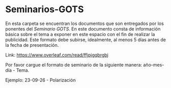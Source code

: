 # Seminarios-GOTS

En esta carpeta se encuentran los documentos que son entregados por los ponentes del *Seminario GOTS*. En este documento consta de información básica sobre el tema a exponer en este espacio con el fin de realizar la publicidad. Este formato debe subirse, idealmente, al menos 5 días antes de la fecha de presentación. 

Link: https://www.overleaf.com/read/ffjpjgqbrgbj

Por favor cargue el formato de seminario de la siguiente manera: año-mes-día - Tema.

Ejemplo: 23-09-26 - Polarización

